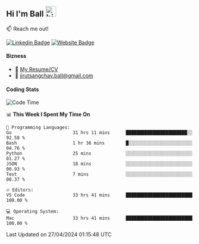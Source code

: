 ## Hi I'm Ball <img src="https://user-images.githubusercontent.com/1303154/88677602-1635ba80-d120-11ea-84d8-d263ba5fc3c0.gif" width="28px" height="28px" alt="hi">
 
:mailbox: Reach me out!

[![Linkedin Badge](https://img.shields.io/badge/-Jirut-0e76a8?style=flat&labelColor=0e76a8&logo=linkedin&logoColor=white)](https://www.linkedin.com/in/jirut-sangchay-338370251)
[![Website Badge](https://img.shields.io/badge/Website-184aa8?logo=website&logoColor=)](https://resume-jirut.web.app)

<!-- TODO: Add last video link -->
#### Bizness
- :paperclip: [My Resume/CV](https://github.com/Jirut01/Jirut01/blob/main/resume_jirut.pdf)
- :email: jirutsangchay.ball@gmail.com

#### Coding Stats


<!--START_SECTION:waka-->
![Code Time](http://img.shields.io/badge/Code%20Time-1%2C024%20hrs%2027%20mins-blue)

📊 **This Week I Spent My Time On** 

```text
💬 Programming Languages: 
Go                       31 hrs 11 mins      ███████████████████████░░   92.58 % 
Bash                     1 hr 36 mins        █░░░░░░░░░░░░░░░░░░░░░░░░   04.76 % 
Python                   25 mins             ░░░░░░░░░░░░░░░░░░░░░░░░░   01.27 % 
JSON                     18 mins             ░░░░░░░░░░░░░░░░░░░░░░░░░   00.93 % 
Text                     7 mins              ░░░░░░░░░░░░░░░░░░░░░░░░░   00.37 % 

🔥 Editors: 
VS Code                  33 hrs 41 mins      █████████████████████████   100.00 % 

💻 Operating System: 
Mac                      33 hrs 41 mins      █████████████████████████   100.00 % 
```


 Last Updated on 27/04/2024 01:15:48 UTC
<!--END_SECTION:waka-->
